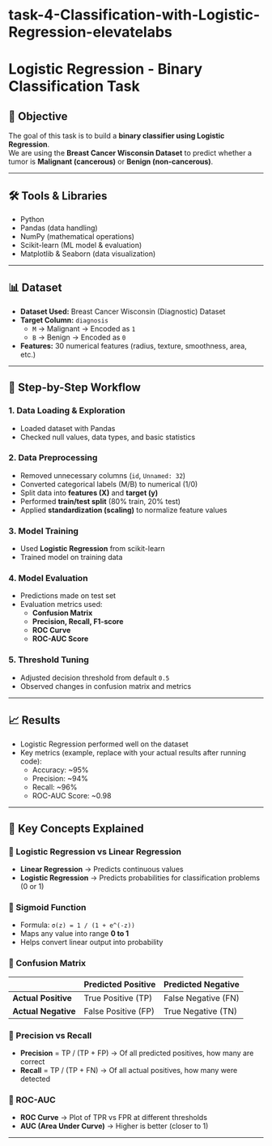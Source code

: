 # task-4-Classification-with-Logistic-Regression-elevatelabs

# Logistic Regression - Binary Classification Task

## 📌 Objective
The goal of this task is to build a **binary classifier using Logistic Regression**.  
We are using the **Breast Cancer Wisconsin Dataset** to predict whether a tumor is **Malignant (cancerous)** or **Benign (non-cancerous)**.

---

## 🛠 Tools & Libraries
- Python  
- Pandas (data handling)  
- NumPy (mathematical operations)  
- Scikit-learn (ML model & evaluation)  
- Matplotlib & Seaborn (data visualization)  

---

## 📊 Dataset
- **Dataset Used:** Breast Cancer Wisconsin (Diagnostic) Dataset  
- **Target Column:** `diagnosis`  
  - `M` → Malignant → Encoded as `1`  
  - `B` → Benign → Encoded as `0`  
- **Features:** 30 numerical features (radius, texture, smoothness, area, etc.)  

---

## 🔎 Step-by-Step Workflow

### **1. Data Loading & Exploration**
- Loaded dataset with Pandas  
- Checked null values, data types, and basic statistics  

### **2. Data Preprocessing**
- Removed unnecessary columns (`id`, `Unnamed: 32`)  
- Converted categorical labels (M/B) to numerical (1/0)  
- Split data into **features (X)** and **target (y)**  
- Performed **train/test split** (80% train, 20% test)  
- Applied **standardization (scaling)** to normalize feature values  

### **3. Model Training**
- Used **Logistic Regression** from scikit-learn  
- Trained model on training data  

### **4. Model Evaluation**
- Predictions made on test set  
- Evaluation metrics used:
  - **Confusion Matrix**  
  - **Precision, Recall, F1-score**  
  - **ROC Curve**  
  - **ROC-AUC Score**  

### **5. Threshold Tuning**
- Adjusted decision threshold from default `0.5`  
- Observed changes in confusion matrix and metrics  

---

## 📈 Results
- Logistic Regression performed well on the dataset  
- Key metrics (example, replace with your actual results after running code):  
  - Accuracy: ~95%  
  - Precision: ~94%  
  - Recall: ~96%  
  - ROC-AUC Score: ~0.98  

---

## 🧠 Key Concepts Explained

### 🔹 Logistic Regression vs Linear Regression
- **Linear Regression** → Predicts continuous values  
- **Logistic Regression** → Predicts probabilities for classification problems (0 or 1)  

### 🔹 Sigmoid Function
- Formula: `σ(z) = 1 / (1 + e^(-z))`  
- Maps any value into range **0 to 1**  
- Helps convert linear output into probability  

### 🔹 Confusion Matrix
|               | Predicted Positive | Predicted Negative |
|---------------|---------------------|---------------------|
| **Actual Positive** | True Positive (TP) | False Negative (FN) |
| **Actual Negative** | False Positive (FP) | True Negative (TN) |

### 🔹 Precision vs Recall
- **Precision** = TP / (TP + FP) → Of all predicted positives, how many are correct  
- **Recall** = TP / (TP + FN) → Of all actual positives, how many were detected  

### 🔹 ROC-AUC
- **ROC Curve** → Plot of TPR vs FPR at different thresholds  
- **AUC (Area Under Curve)** → Higher is better (closer to 1)  

---

